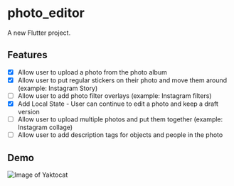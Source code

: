 # photo_editor

A new Flutter project.

## Features

- [x] Allow user to upload a photo from the photo album
- [x] Allow user to put regular stickers on their photo and move them around (example: Instagram Story)
- [ ] Allow user to add photo filter overlays (example: Instagram filters)
- [x] Add Local State - User can continue to edit a photo and keep a draft version
- [ ] Allow user to upload multiple photos and put them together (example: Instagram collage)
- [ ] Allow user to add description tags for objects and people in the photo

## Demo
![Image of Yaktocat](demo.gif)